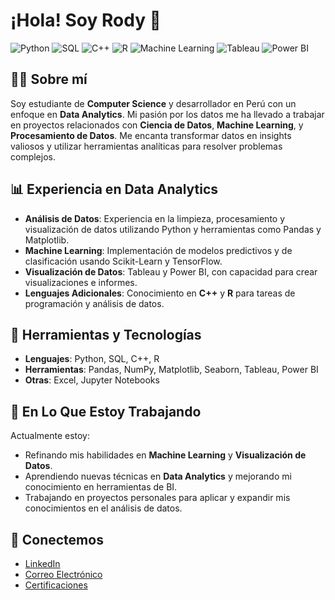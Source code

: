 # ¡Hola! Soy Rody 👋

<!-- Badges -->
![Python](https://img.shields.io/badge/Python-%233776AB.svg?&style=flat-square&logo=python&logoColor=white)
![SQL](https://img.shields.io/badge/SQL-%2307405f.svg?&style=flat-square&logo=sql&logoColor=white)
![C++](https://img.shields.io/badge/C++-%2300599C.svg?&style=flat-square&logo=c%2B%2B&logoColor=white)
![R](https://img.shields.io/badge/R-%234C8C2A.svg?&style=flat-square&logo=r&logoColor=white)
![Machine Learning](https://img.shields.io/badge/Machine%20Learning-%23007ACC.svg?&style=flat-square&logo=python&logoColor=white)
![Tableau](https://img.shields.io/badge/Tableau-%2335B8E3.svg?&style=flat-square&logo=tableau&logoColor=white)
![Power BI](https://img.shields.io/badge/Power%20BI-%23F2C811.svg?&style=flat-square&logo=powerbi&logoColor=black)



## 👨‍💻 Sobre mí

Soy estudiante de **Computer Science** y desarrollador en Perú con un enfoque en **Data Analytics**. Mi pasión por los datos me ha llevado a trabajar en proyectos relacionados con **Ciencia de Datos**, **Machine Learning**, y **Procesamiento de Datos**. Me encanta transformar datos en insights valiosos y utilizar herramientas analíticas para resolver problemas complejos.

## 📊 Experiencia en Data Analytics

- **Análisis de Datos**: Experiencia en la limpieza, procesamiento y visualización de datos utilizando Python y herramientas como Pandas y Matplotlib.
- **Machine Learning**: Implementación de modelos predictivos y de clasificación usando Scikit-Learn y TensorFlow.
- **Visualización de Datos**: Tableau y Power BI, con capacidad para crear visualizaciones e informes.
- **Lenguajes Adicionales**: Conocimiento en **C++** y **R** para tareas de programación y análisis de datos.

<!--
- **Proyectos Relevantes**: 
  - **[Análisis de Sentimientos en Redes Sociales](enlace-al-proyecto)**: Desarrollé un sistema para analizar y visualizar el sentimiento en tiempo real.
  - **[Análisis de Ventas y Tendencias](enlace-al-proyecto)**: Creé un informe detallado sobre las tendencias de ventas usando herramientas de análisis de datos.
-->

## 🔧 Herramientas y Tecnologías

- **Lenguajes**: Python, SQL, C++, R
- **Herramientas**: Pandas, NumPy, Matplotlib, Seaborn, Tableau, Power BI
- **Otras**: Excel, Jupyter Notebooks

## 🌱 En Lo Que Estoy Trabajando

Actualmente estoy:

- Refinando mis habilidades en **Machine Learning** y **Visualización de Datos**.
- Aprendiendo nuevas técnicas en **Data Analytics** y mejorando mi conocimiento en herramientas de BI.
- Trabajando en proyectos personales para aplicar y expandir mis conocimientos en el análisis de datos.

<!--
## 🚀 Proyectos en Progreso

- **[Análisis de Datos de Ventas](enlace-al-proyecto)**: Proyecto en el que estoy trabajando para analizar patrones de ventas y generar insights para la toma de decisiones.
- **[Modelo Predictivo de Demandas](enlace-al-proyecto)**: Desarrollando un modelo para predecir la demanda de productos utilizando técnicas de Machine Learning.

## 📝 Blog y Publicaciones

- **[Mi Blog sobre Ciencia de Datos](enlace-a-tu-blog)**: Publicaciones sobre temas relevantes en ciencia de datos, análisis y visualización.
- **[Artículos en Medium](enlace-a-tus-artículos)**: Reflexiones y tutoriales sobre proyectos y aprendizajes en el campo de los datos.

## 🎯 Objetivos

- **Adquirir Experiencia Profesional**: Buscar oportunidades para aplicar mis habilidades en entornos reales y enfrentar desafíos en el análisis de datos.
- **Certificaciones**: Obtener certificaciones adicionales en herramientas de BI y técnicas avanzadas de análisis de datos.
-->

## 🤝 Conectemos

- [LinkedIn](https://www.linkedin.com/in/rosewt/)
- [Correo Electrónico](mailto:u202216562@upc.edu.pe)
- [Certificaciones](https://www.coursera.org/user/5c475ee3e93cd0579b7a95bb0a6deaf8)


<!--
## 📈 Estadísticas

[![Rody's GitHub Stats](https://github-readme-stats.vercel.app/api?username=tuusuario&show_icons=true&hide_title=true&count_private=true&hide=prs)](https://github.com/tuusuario)
-->
